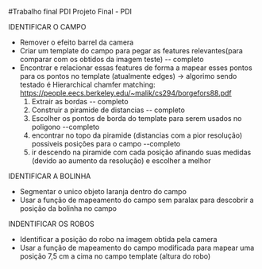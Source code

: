 #Trabalho final PDI
Projeto Final - PDI

IDENTIFICAR O CAMPO
- Remover o efeito barrel da camera
- Criar um template do campo para pegar as features relevantes(para comparar com os obtidos da imagem teste) -- completo
- Encontrar e relacionar essas features de forma a mapear esses pontos para os pontos no template (atualmente edges)
-> algorimo sendo testado é Hierarchical chamfer matching: https://people.eecs.berkeley.edu/~malik/cs294/borgefors88.pdf
    1) Extrair as bordas -- completo
    2) Construir a piramide de distancias -- completo
    3) Escolher os pontos de borda do template para serem usados no poligono --completo
    4) encontrar no topo da piramide (distancias com a pior resolução) possiveis posições para o campo --completo
    5) ir descendo na piramide com cada posição afinando suas medidas (devido ao aumento da resolução) e escolher a melhor

IDENTIFICAR A BOLINHA
- Segmentar o unico objeto laranja dentro do campo
- Usar a função de mapeamento do campo sem paralax para descobrir a posição da bolinha no campo

INDENTIFICAR OS ROBOS
- Identificar a posição do robo na imagem obtida pela camera
- Usar a função de mapeamento do campo modificada para mapear uma posição 7,5 cm a cima no campo template (altura do robo)
